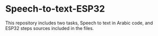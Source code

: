 # Speech-to-text-ESP32
This repository includes two tasks, Speech to text in Arabic code, and ESP32 steps 
sources included in the files.
